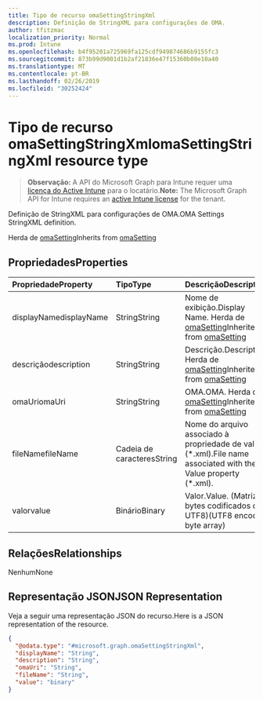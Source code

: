 ```yaml
---
title: Tipo de recurso omaSettingStringXml
description: Definição de StringXML para configurações de OMA.
author: tfitzmac
localization_priority: Normal
ms.prod: Intune
ms.openlocfilehash: b4f95201a725969fa125cdf949874686b9155fc3
ms.sourcegitcommit: 873b99d9001d1b2af21836e47f15360b08e10a40
ms.translationtype: MT
ms.contentlocale: pt-BR
ms.lasthandoff: 02/26/2019
ms.locfileid: "30252424"
---
```

# <a name="omasettingstringxml-resource-type"></a><span data-ttu-id="70671-103">Tipo de recurso omaSettingStringXml</span><span class="sxs-lookup"><span data-stu-id="70671-103">omaSettingStringXml resource type</span></span>

> <span data-ttu-id="70671-104">**Observação:** A API do Microsoft Graph para Intune requer uma [licença do Active Intune](https://go.microsoft.com/fwlink/?linkid=839381) para o locatário.</span><span class="sxs-lookup"><span data-stu-id="70671-104">**Note:** The Microsoft Graph API for Intune requires an [active Intune license](https://go.microsoft.com/fwlink/?linkid=839381) for the tenant.</span></span>

<span data-ttu-id="70671-105">Definição de StringXML para configurações de OMA.</span><span class="sxs-lookup"><span data-stu-id="70671-105">OMA Settings StringXML definition.</span></span>


<span data-ttu-id="70671-106">Herda de [omaSetting](../resources/intune-deviceconfig-omasetting.md)</span><span class="sxs-lookup"><span data-stu-id="70671-106">Inherits from [omaSetting](../resources/intune-deviceconfig-omasetting.md)</span></span>

## <a name="properties"></a><span data-ttu-id="70671-107">Propriedades</span><span class="sxs-lookup"><span data-stu-id="70671-107">Properties</span></span>
|<span data-ttu-id="70671-108">Propriedade</span><span class="sxs-lookup"><span data-stu-id="70671-108">Property</span></span>|<span data-ttu-id="70671-109">Tipo</span><span class="sxs-lookup"><span data-stu-id="70671-109">Type</span></span>|<span data-ttu-id="70671-110">Descrição</span><span class="sxs-lookup"><span data-stu-id="70671-110">Description</span></span>|
|:---|:---|:---|
|<span data-ttu-id="70671-111">displayName</span><span class="sxs-lookup"><span data-stu-id="70671-111">displayName</span></span>|<span data-ttu-id="70671-112">String</span><span class="sxs-lookup"><span data-stu-id="70671-112">String</span></span>|<span data-ttu-id="70671-113">Nome de exibição.</span><span class="sxs-lookup"><span data-stu-id="70671-113">Display Name.</span></span> <span data-ttu-id="70671-114">Herda de [omaSetting](../resources/intune-deviceconfig-omasetting.md)</span><span class="sxs-lookup"><span data-stu-id="70671-114">Inherited from [omaSetting](../resources/intune-deviceconfig-omasetting.md)</span></span>|
|<span data-ttu-id="70671-115">descrição</span><span class="sxs-lookup"><span data-stu-id="70671-115">description</span></span>|<span data-ttu-id="70671-116">String</span><span class="sxs-lookup"><span data-stu-id="70671-116">String</span></span>|<span data-ttu-id="70671-117">Descrição.</span><span class="sxs-lookup"><span data-stu-id="70671-117">Description.</span></span> <span data-ttu-id="70671-118">Herda de [omaSetting](../resources/intune-deviceconfig-omasetting.md)</span><span class="sxs-lookup"><span data-stu-id="70671-118">Inherited from [omaSetting](../resources/intune-deviceconfig-omasetting.md)</span></span>|
|<span data-ttu-id="70671-119">omaUri</span><span class="sxs-lookup"><span data-stu-id="70671-119">omaUri</span></span>|<span data-ttu-id="70671-120">String</span><span class="sxs-lookup"><span data-stu-id="70671-120">String</span></span>|<span data-ttu-id="70671-121">OMA.</span><span class="sxs-lookup"><span data-stu-id="70671-121">OMA.</span></span> <span data-ttu-id="70671-122">Herda de [omaSetting](../resources/intune-deviceconfig-omasetting.md)</span><span class="sxs-lookup"><span data-stu-id="70671-122">Inherited from [omaSetting](../resources/intune-deviceconfig-omasetting.md)</span></span>|
|<span data-ttu-id="70671-123">fileName</span><span class="sxs-lookup"><span data-stu-id="70671-123">fileName</span></span>|<span data-ttu-id="70671-124">Cadeia de caracteres</span><span class="sxs-lookup"><span data-stu-id="70671-124">String</span></span>|<span data-ttu-id="70671-125">Nome do arquivo associado à propriedade de valor (\*.xml).</span><span class="sxs-lookup"><span data-stu-id="70671-125">File name associated with the Value property (\*.xml).</span></span>|
|<span data-ttu-id="70671-126">valor</span><span class="sxs-lookup"><span data-stu-id="70671-126">value</span></span>|<span data-ttu-id="70671-127">Binário</span><span class="sxs-lookup"><span data-stu-id="70671-127">Binary</span></span>|<span data-ttu-id="70671-128">Valor.</span><span class="sxs-lookup"><span data-stu-id="70671-128">Value.</span></span> <span data-ttu-id="70671-129">(Matriz de bytes codificados de UTF8)</span><span class="sxs-lookup"><span data-stu-id="70671-129">(UTF8 encoded byte array)</span></span>|

## <a name="relationships"></a><span data-ttu-id="70671-130">Relações</span><span class="sxs-lookup"><span data-stu-id="70671-130">Relationships</span></span>
<span data-ttu-id="70671-131">Nenhum</span><span class="sxs-lookup"><span data-stu-id="70671-131">None</span></span>

## <a name="json-representation"></a><span data-ttu-id="70671-132">Representação JSON</span><span class="sxs-lookup"><span data-stu-id="70671-132">JSON Representation</span></span>
<span data-ttu-id="70671-133">Veja a seguir uma representação JSON do recurso.</span><span class="sxs-lookup"><span data-stu-id="70671-133">Here is a JSON representation of the resource.</span></span>
<!-- {
  "blockType": "resource",
  "@odata.type": "microsoft.graph.omaSettingStringXml"
}
-->
``` json
{
  "@odata.type": "#microsoft.graph.omaSettingStringXml",
  "displayName": "String",
  "description": "String",
  "omaUri": "String",
  "fileName": "String",
  "value": "binary"
}
```



